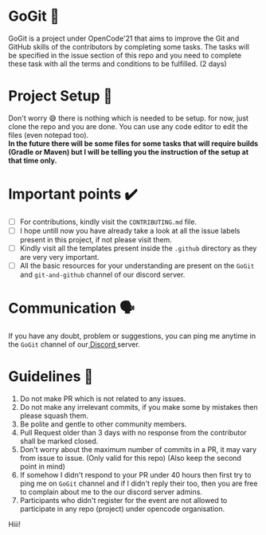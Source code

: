 # GoGit 🚀
  GoGit is a project under OpenCode'21 that aims to improve the Git and GitHub skills of the contributors by completing some tasks.
 The tasks will be specified in the issue section of this repo and you need to complete these task with all the terms and conditions to be fulfilled. (2 days)

# Project Setup 🤝
  Don't worry 😅 there is nothing which is needed to be setup. for now, just clone the repo and you are done. You can use any code editor to edit the files (even notepad too). <br> 
**In the future there will be some files for some tasks that will require builds (Gradle or Maven) but I will be telling you the instruction of the setup at that time only.**

# Important points ✔️
- [ ] For contributions, kindly visit the `CONTRIBUTING.md` file.
- [ ] I hope untill now you have already take a look at all the issue labels present in this project, if not please visit them.
- [ ] Kindly visit all the templates present inside the `.github` directory as they are very very important.
- [ ] All the basic resources for your understanding are present on the `GoGit` and `git-and-github` channel of our discord server.

# Communication 🗣️
  If you have any doubt, problem or suggestions, you can ping me anytime in the `GoGit` channel of our<a href = "http://discord.gg/PX7uJCSXPw"> Discord </a> server.
  
# Guidelines 🔴
1. Do not make PR which is not related to any issues.
2. Do not make any irrelevant commits, if you make some by mistakes then please squash them.
3. Be polite and gentle to other community members.
4. Pull Request older than 3 days with no response from the contributor shall be marked closed.
5. Don't worry about the maximum number of commits in a PR, it may vary from issue to issue. (Only valid for this repo) (Also keep the second point in mind)
6. If somehow I didn't respond to your PR under 40 hours then first try to ping me on `GoGit` channel and if I didn't reply their too, then you are free to complain about me to the our discord server admins.
7. Participants who didn't register for the event are not allowed to participate in any repo (project) under opencode organisation.

<!-- test for author PR updates from owner -->
Hiii!